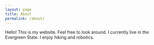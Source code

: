 ```yaml
---
layout: page
title: About
permalink: /about/
---
```


Hello! This is my website. Feel free to look around.
I currently live in the Evergreen State.
I enjoy hiking and robotics.
